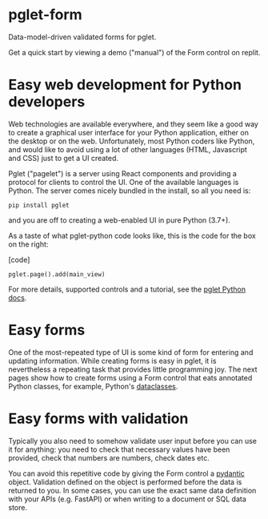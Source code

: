 # pglet-form

Data-model-driven validated forms for pglet.

Get a quick start by viewing a demo ("manual") of the Form control on replit.

# Easy web development for Python developers

Web technologies are available everywhere, and they seem like a good way to create a graphical user interface for
your Python application, either on the desktop or on the web. Unfortunately, most Python coders like Python,
and would like to avoid using a lot of other languages (HTML, Javascript and CSS) just to get a UI created.

Pglet ("pagelet") is a server using React components and providing a protocol for clients to control the UI. One
of the available languages is Python. The server comes nicely bundled in the install, so all you need is:

`pip install pglet`

and you are off to creating a web-enabled UI in pure Python (3.7+).

As a taste of what pglet-python code looks like, this is the code for the box on the right:

[code]
```
pglet.page().add(main_view)
```

For more details, supported controls and a tutorial, see the [pglet Python docs](https://pglet.io/docs/).

# Easy forms

One of the most-repeated type of UI is some kind of form for entering and updating information. While creating
forms is easy in pglet, it is nevertheless a repeating task that provides little programming joy. The next pages
show how to create forms using a Form control that eats annotated Python classes, for example, Python's
[dataclasses](https://docs.python.org/3/library/dataclasses.html).

# Easy forms with validation

Typically you also need to somehow validate user input before you can use it for anything: you need to check that
necessary values have been provided, check that numbers are numbers, check dates etc.

You can avoid this repetitive code by giving the Form control a [pydantic](https://pydantic-docs.helpmanual.io/)
object. Validation defined on the object is performed before the data is returned to you. In some cases,
you can use the exact same data definition with your APIs (e.g. FastAPI) or when writing to a document or SQL
data store.

